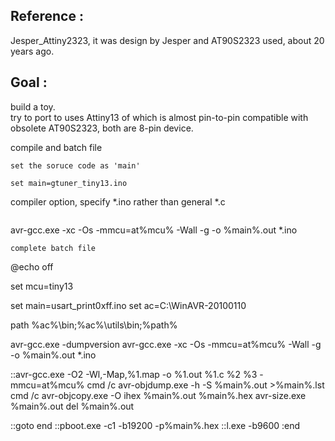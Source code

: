 
## Reference : 
Jesper_Attiny2323, it was design by Jesper and AT90S2323 used, about 20 years ago.

## Goal : 
build a toy.  
try to port to uses Attiny13 of which is almost pin-to-pin compatible with obsolete AT90S2323, both are 8-pin device.


compile and batch file
```
set the soruce code as 'main'
```
```
set main=gtuner_tiny13.ino
```
compiler option, specify *.ino rather than general *.c
```

```
avr-gcc.exe -xc -Os -mmcu=at%mcu% -Wall -g -o %main%.out *.ino
```
complete batch file

```
@echo off

set mcu=tiny13

set main=usart_print0xff.ino
set ac=C:\WinAVR-20100110

path %ac%\bin;%ac%\utils\bin;%path%

avr-gcc.exe -dumpversion
avr-gcc.exe -xc -Os -mmcu=at%mcu% -Wall -g -o %main%.out *.ino

::avr-gcc.exe -O2 -Wl,-Map,%1.map -o %1.out %1.c %2 %3 -mmcu=at%mcu%
cmd /c avr-objdump.exe -h -S %main%.out >%main%.lst
cmd /c avr-objcopy.exe -O ihex %main%.out %main%.hex
avr-size.exe %main%.out
del %main%.out

::goto end
::pboot.exe -c1 -b19200 -p%main%.hex
::l.exe -b9600
:end
```


